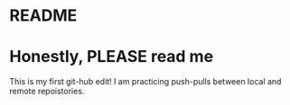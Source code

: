 # README #
# Honestly, PLEASE read me #
This is my first git-hub edit! I am practicing push-pulls between local and remote repoistories.
